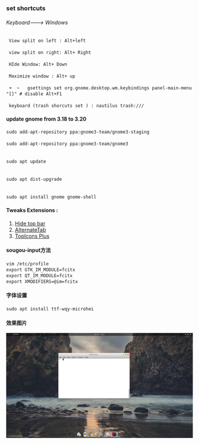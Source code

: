 ### set  shortcuts

###### Keyboard---&gt; Windows

```
 View split on left : Alt+left 

 view split on right: Alt+ Right        

 HIde Window: Alt+ Down

 Maximize window : Alt+ up

 ➜  ~   gsettings set org.gnome.desktop.wm.keybindings panel-main-menu "[]" # disable Alt+F1

 keyboard (trash shorcuts set ) : nautilus trash:///
```

#### update gnome from 3.18 to 3.20

```shell
sudo add-apt-repository ppa:gnome3-team/gnome3-staging

sudo add-apt-repository ppa:gnome3-team/gnome3


sudo apt update


sudo apt dist-upgrade


sudo apt install gnome gnome-shell
```

#### Tweaks Extensions :

1. [Hide top bar ](https://extensions.gnome.org/extension/545/hide-top-bar/)
2. [AlternateTab](https://extensions.gnome.org/extension/15/alternatetab/)
3. [TopIcons Plus](https://extensions.gnome.org/extension/1031/topicons/)

#### sougou-input方法

```shell
vim /etc/profile
export GTK_IM_MODULE=fcitx
export QT_IM_MODULE=fcitx
export XMODIFIERS=@im=fcitx
```

#### 字体设置

```shell
sudo apt install ttf-wqy-microhei
```

#### 效果图片

![](/assets/ubuntu_gnome.png)

